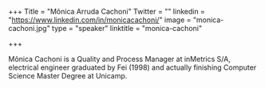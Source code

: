 +++
Title = "Mônica Arruda Cachoni"
Twitter = ""
linkedin = "https://www.linkedin.com/in/monicacachoni/"
image = "monica-cachoni.jpg"
type = "speaker"
linktitle = "monica-cachoni"

+++

Mônica Cachoni is a Quality and Process Manager at inMetrics S/A, electrical engineer graduated by Fei (1998) and actually finishing Computer Science Master Degree at Unicamp.